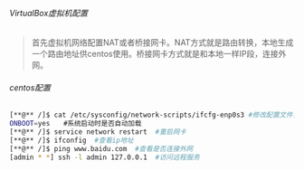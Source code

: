 ###### VirtualBox虚拟机配置
> 首先虚拟机网络配置NAT或者桥接网卡。NAT方式就是路由转换，本地生成一个路由地址供centos使用。桥接网卡方式就是和本地一样IP段，连接外网。
###### centos配置
```bash
[**@** /]$ cat /etc/sysconfig/network-scripts/ifcfg-enp0s3 #修改配置文件，开机自动加载网络
ONBOOT=yes　　#系统启动时是否自动加载
[**@** /]$ service network restart  #重启网卡
[**@** /]$ ifconfig  #查看ip地址
[**@** /]$ ping www.baidu.com  #查看是否连接外网
[admin * *] ssh -l admin 127.0.0.1  #访问远程服务
```

